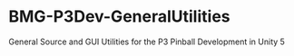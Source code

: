 # BMG-P3Dev-GeneralUtilities
General Source and GUI Utilities for the P3 Pinball Development in Unity 5
